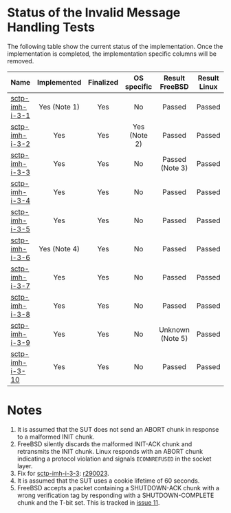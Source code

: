 # Status of the Invalid Message Handling Tests

The following table show the current status of the implementation. Once the implementation is completed, the implementation specific columns will be removed.

| Name                                                                                                                                                           | Implemented  | Finalized   | OS specific | Result FreeBSD  | Result Linux |
|:---------------------------------------------------------------------------------------------------------------------------------------------------------------|:------------:|:-----------:|:-----------:|:---------------:|:------------:|
|[sctp-imh-i-3-1](sctp-imh-i-3-1.pkt   "Handling of an INIT chunk being too small in the CLOSED state")                                                          | Yes (Note 1) | Yes         | No          | Passed          | Passed       |
|[sctp-imh-i-3-2](sctp-imh-i-3-2.pkt   "Handling of an INIT-ACK chunk being too small in the COOKIE-WAIT state")                                                 | Yes          | Yes         | Yes (Note 2)| Passed          | Passed       |
|[sctp-imh-i-3-3](sctp-imh-i-3-3.pkt   "Handling of a packet with a wrong verification tag containg a COOKIE-ECHO chunk in the CLOSED state")                    | Yes          | Yes         | No          | Passed (Note 3) | Passed       |
|[sctp-imh-i-3-4](sctp-imh-i-3-4.pkt   "Handling of a packet with a wrong checksum containg an INIT chunk in the CLOSED state")                                  | Yes          | Yes         | No          | Passed          | Passed       |
|[sctp-imh-i-3-5](sctp-imh-i-3-5.pkt   "Handling of a COOKIE-ECHO chunk with a wrong cookie in the CLOSED state")                                                | Yes          | Yes         | No          | Passed          | Passed       |
|[sctp-imh-i-3-6](sctp-imh-i-3-6.pkt   "Handling of a COOKIE-ECHO chunk with an expired cookie in the CLOSED state")                                             | Yes (Note 4) | Yes         | No          | Passed          | Passed       |
|[sctp-imh-i-3-7](sctp-imh-i-3-7.pkt   "Handling of a packet with a wrong verification tag containing an ABORT chunk in the ESTABLISHED state")                  | Yes          | Yes         | No          | Passed          | Passed       |
|[sctp-imh-i-3-8](sctp-imh-i-3-8.pkt   "Handling of a packet too small for the contained INIT chunk in the CLOSED state")                                        | Yes          | Yes         | No          | Passed          | Passed       |
|[sctp-imh-i-3-9](sctp-imh-i-3-9.pkt   "Handling of a packet with a wrong verification tag containing a SHUTDOWN-ACK chunk in the SHUTDOWN-SENT state")          | Yes          | Yes         | No          | Unknown (Note 5)| Passed       |
|[sctp-imh-i-3-10](sctp-imh-i-3-10.pkt "Handling of a packet with a wrong verification tag containing a SHUTDOWN-COMPLETE chunk in the SHUTDOWN-ACK-SENT state") | Yes          | Yes         | No          | Passed          | Passed       |

# Notes
1. It is assumed that the SUT does not send an ABORT chunk in response to a malformed INIT chunk.
2. FreeBSD silently discards the malformed INIT-ACK chunk and retransmits the INIT chunk. Linux responds with an ABORT chunk indicating a protocol violation and signals `ECONNREFUSED` in the socket layer.
3. Fix for [sctp-imh-i-3-3](sctp-imh-i-3-3.pkt): [r290023](https://svnweb.freebsd.org/changeset/base/290023).
4. It is assumed that the SUT uses a cookie lifetime of 60 seconds.
5. FreeBSD accepts a packet containing a SHUTDOWN-ACK chunk with a wrong verification tag by responding with a SHUTDOWN-COMPLETE chunk and the T-bit set. This is tracked in [issue 11](https://github.com/sctplab/SCTP_NKE_Yosemite/issues/11).
